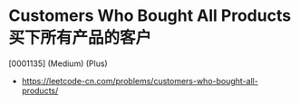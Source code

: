 # Customers Who Bought All Products 买下所有产品的客户

[0001135] (Medium) (Plus)

- https://leetcode-cn.com/problems/customers-who-bought-all-products/
